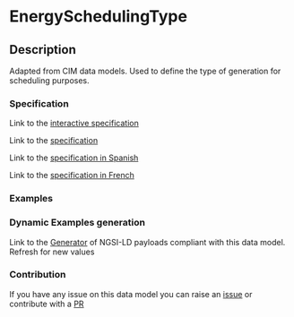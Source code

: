 # EnergySchedulingType

## Description 

Adapted from CIM data models. Used to define the type of generation for scheduling purposes.
### Specification

Link to the [interactive specification](https://swagger.lab.fiware.org/?url=https://smart-data-models.github.io/dataModel.EnergyCIM/EnergySchedulingType/swagger.yaml)

Link to the [specification](https://smart-data-models.github.io/dataModel.EnergyCIM/EnergySchedulingType/doc/spec.md)

Link to the [specification in Spanish](https://smart-data-models.github.io/dataModel.EnergyCIM/EnergySchedulingType/doc/spec_ES.md)

Link to the [specification in French](https://smart-data-models.github.io/dataModel.EnergyCIM/EnergySchedulingType/doc/spec_FR.md)
### Examples
### Dynamic Examples generation

Link to the [Generator](https://smartdatamodels.org/extra/ngsi-ld_generator_v0.91.php?schemaUrl=https://raw.githubusercontent.com/smart-data-models/dataModel.EnergyCIM/master/EnergySchedulingType/schema.json&email=info@smartdatamodels.org) of NGSI-LD payloads compliant with this data model. Refresh for new values
### Contribution

 If you have any issue on this data model you can raise an [issue](https://github.com/smart-data-models/dataModel.EnergyCIM/issues)  or contribute with a [PR](https://github.com/smart-data-models/dataModel.EnergyCIM/pulls)
